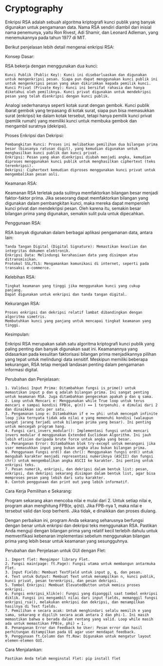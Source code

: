 # Cryptography

Enkripsi RSA adalah sebuah algoritma kriptografi kunci publik yang banyak digunakan untuk pengamanan data. Nama RSA sendiri diambil dari inisial nama penemunya, yaitu Ron Rivest, Adi Shamir, dan Leonard Adleman, yang menemukannya pada tahun 1977 di MIT.

Berikut penjelasan lebih detail mengenai enkripsi RSA:

Konsep Dasar:

RSA bekerja dengan menggunakan dua kunci:

    Kunci Publik (Public Key): Kunci ini disebarluaskan dan digunakan untuk mengenkripsi pesan. Siapa pun dapat menggunakan kunci publik ini untuk mengenkripsi pesan yang akan dikirimkan kepada pemilik kunci.
    Kunci Privat (Private Key): Kunci ini bersifat rahasia dan hanya diketahui oleh pemiliknya. Kunci privat digunakan untuk mendekripsi pesan yang telah dienkripsi dengan kunci publik.

Analogi sederhananya seperti kotak surat dengan gembok. Kunci publik ibarat gembok yang terpasang di kotak surat, siapa pun bisa memasukkan surat (enkripsi) ke dalam kotak tersebut, tetapi hanya pemilik kunci privat (pemilik rumah) yang memiliki kunci untuk membuka gembok dan mengambil suratnya (dekripsi).

Proses Enkripsi dan Dekripsi:

    Pembangkitan Kunci: Proses ini melibatkan pemilihan dua bilangan prima besar (biasanya ratusan digit), yang kemudian digunakan untuk menghasilkan kunci publik dan kunci privat.
    Enkripsi: Pesan yang akan dienkripsi diubah menjadi angka, kemudian diproses menggunakan kunci publik untuk menghasilkan ciphertext (teks terenkripsi).
    Dekripsi: Ciphertext kemudian diproses menggunakan kunci privat untuk mengembalikan pesan asli.

Keamanan RSA:

Keamanan RSA terletak pada sulitnya memfaktorkan bilangan besar menjadi faktor-faktor prima. Jika seseorang dapat memfaktorkan bilangan yang digunakan dalam pembangkitan kunci, maka mereka dapat memperoleh kunci privat dan mendekripsi pesan. Oleh karena itu, semakin besar bilangan prima yang digunakan, semakin sulit pula untuk dipecahkan.

Penggunaan RSA:

RSA banyak digunakan dalam berbagai aplikasi pengamanan data, antara lain:

    Tanda Tangan Digital (Digital Signature): Memastikan keaslian dan integritas dokumen elektronik.
    Enkripsi Data: Melindungi kerahasiaan data yang disimpan atau ditransmisikan.
    Protokol SSL/TLS: Mengamankan komunikasi di internet, seperti pada transaksi e-commerce.

Kelebihan RSA:

    Tingkat keamanan yang tinggi jika menggunakan kunci yang cukup panjang.
    Dapat digunakan untuk enkripsi dan tanda tangan digital.

Kekurangan RSA:

    Proses enkripsi dan dekripsi relatif lambat dibandingkan dengan algoritma simetris.
    Membutuhkan kunci yang panjang untuk mencapai tingkat keamanan yang tinggi.

Kesimpulan:

Enkripsi RSA merupakan salah satu algoritma kriptografi kunci publik yang paling penting dan banyak digunakan saat ini. Keamanannya yang didasarkan pada kesulitan faktorisasi bilangan prima menjadikannya pilihan yang tepat untuk melindungi data sensitif. Meskipun memiliki beberapa kekurangan, RSA tetap menjadi landasan penting dalam pengamanan informasi digital.

Perubahan dan Penjelasan:

    1. Validasi Input Prima: Ditambahkan fungsi is_prime() untuk memastikan input p dan q adalah bilangan prima. Ini sangat penting untuk keamanan RSA. Juga ditambahkan pengecekan apakah p dan q sama.
    2. Loop untuk Mencari e: Menggunakan while True loop untuk terus mencari e sampai kondisi FPB(e, φ(n)) == 1 terpenuhi. e dimulai dari 2 dan dinaikkan satu per satu.
    3. Pengamanan Loop e: Ditambahkan if e >= phi: untuk mencegah infinite loop jika ternyata tidak ada nilai e yang memenuhi kondisi (walaupun sangat jarang terjadi untuk bilangan prima yang besar). Ini penting untuk mencegah program hang.
    4. Fungsi cari_invers_modular(): Implementasi fungsi untuk mencari invers modular d menggunakan Extended Euclidean Algorithm. Ini jauh lebih efisien daripada brute force untuk angka yang besar.
    5. Penanganan Error: Ditambahkan blok try-except untuk menangani jika user memasukkan input yang bukan angka atau bukan bilangan prima.
    6. Penggunaan Fungsi ord() dan chr(): Menggunakan fungsi ord() untuk mengubah karakter menjadi representasi numeriknya (ASCII) dan fungsi chr() untuk mengembalikan angka ASCII ke karakter. Ini penting untuk enkripsi teks.
    7. Pesan numerik, enkripsi, dan dekripsi dalam bentuk list: pesan, enkripsi, dan dekripsi sekarang disimpan dalam bentuk list, agar bisa memproses pesan yang lebih dari satu karakter.
    8. Contoh penggunaan dan print out yang lebih informatif.

Cara Kerja Pemilihan e Sekarang:

Program sekarang akan mencoba nilai e mulai dari 2. Untuk setiap nilai e, program akan menghitung FPB(e, φ(n)). Jika FPB-nya 1, maka nilai e tersebut valid dan loop berhenti. Jika tidak, e dinaikkan dan proses diulang.

Dengan perbaikan ini, program Anda sekarang seharusnya berfungsi dengan benar untuk enkripsi dan dekripsi teks menggunakan RSA. Pastikan Anda menguji dengan bilangan prima yang relatif kecil terlebih dahulu untuk memverifikasi kebenaran implementasi sebelum menggunakan bilangan prima yang lebih besar untuk keamanan yang sesungguhnya.

Perubahan dan Penjelasan untuk GUI dengan Flet:

    1. Import flet: Mengimpor library Flet.
    2. Fungsi main(page: ft.Page): Fungsi utama untuk membangun antarmuka Flet.
    3. Input Fields: Membuat TextField untuk input p, q, dan pesan.
    4. Text untuk Output: Membuat Text untuk menampilkan n, kunci publik, kunci privat, pesan terenkripsi, dan pesan dekripsi.
    5. Tombol Enkripsi: Membuat ElevatedButton untuk memicu proses enkripsi.
    6. Fungsi enkripsi_klik(e): Fungsi yang dipanggil saat tombol enkripsi diklik. Fungsi ini mengambil nilai dari input fields, memanggil fungsi enkripsi_rsa(), melakukan enkripsi dan dekripsi, dan menampilkan hasilnya di Text fields.
    7. Pemilihan e secara acak: Untuk menghindari selalu memilih e yang sama, sekarang e dipilih secara acak antara 2 dan phi-1. Ini masih memastikan bahwa e berada dalam rentang yang valid. Loop while masih ada untuk memastikan FPB(e, phi) = 1.
    8. Penanganan Error dan Feedback ke User: Pesan error dan hasil perhitungan ditampilkan pada UI agar user mendapat feedback.
    9. Penggunaan ft.Column dan ft.Row: Digunakan untuk mengatur layout elemen-elemen GUI.

Cara Menjalankan:

    Pastikan Anda telah menginstal Flet: pip install flet